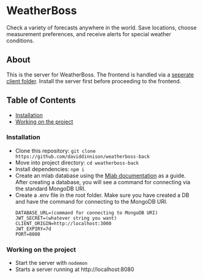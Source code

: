 # WeatherBoss

Check a variety of forecasts anywhere in the world. Save locations, choose measurement preferences, and receive alerts for special weather conditions.

## About
This is the server for WeatherBoss. The frontend is handled via a [seperate client folder](https://github.com/daviddinnison/weatherboss-front). Install the server first before proceeding to the frontend.

## Table of Contents

- [Installation](#installation)
- [Working on the project](#working-on-the-project)

### Installation

- Clone this repository: `git clone https://github.com/daviddinnison/weatherboss-back`
- Move into project directory: `cd weatherboss-back`
- Install dependencies: `npm i`
- Create an mlab database using the [Mlab documentation](https://docs.mlab.com/) as a guide. After creating a database, you will see a command for connecting via the standard MongoDB URI.
- Create a .env file in the root folder. Make sure you have created a DB and have the command for connecting to the MongoDB URI.
  ```
  DATABASE_URL=(command for connecting to MongoDB URI)
  JWT_SECRET=(whatever string you want)
  CLIENT_ORIGIN=http://localhost:3000
  JWT_EXPIRY=7d
  PORT=8080
  ```

### Working on the project

- Start the server with `nodemon`
- Starts a server running at http://localhost:8080